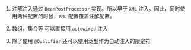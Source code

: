 1. 注解注入通过 `BeanPostProcessor` 实现。所以早于 `XML` 注入。因此，同时使用两种配置的时候，`XML` 配置覆盖注解配置。

2. 数组，集合等 可以直接用 `autowired`  注入

3. 除了使用 `@Qualifier` 还可以使用泛型作为自动注入的限定符